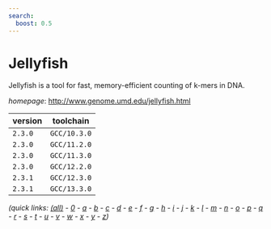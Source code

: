 ```yaml
---
search:
  boost: 0.5
---
```

# Jellyfish

Jellyfish is a tool for fast, memory-efficient counting of k-mers in DNA.

*homepage*: <http://www.genome.umd.edu/jellyfish.html>

version | toolchain
--------|----------
``2.3.0`` | ``GCC/10.3.0``
``2.3.0`` | ``GCC/11.2.0``
``2.3.0`` | ``GCC/11.3.0``
``2.3.0`` | ``GCC/12.2.0``
``2.3.1`` | ``GCC/12.3.0``
``2.3.1`` | ``GCC/13.3.0``


*(quick links: [(all)](../index.md) - [0](../0/index.md) - [a](../a/index.md) - [b](../b/index.md) - [c](../c/index.md) - [d](../d/index.md) - [e](../e/index.md) - [f](../f/index.md) - [g](../g/index.md) - [h](../h/index.md) - [i](../i/index.md) - [j](../j/index.md) - [k](../k/index.md) - [l](../l/index.md) - [m](../m/index.md) - [n](../n/index.md) - [o](../o/index.md) - [p](../p/index.md) - [q](../q/index.md) - [r](../r/index.md) - [s](../s/index.md) - [t](../t/index.md) - [u](../u/index.md) - [v](../v/index.md) - [w](../w/index.md) - [x](../x/index.md) - [y](../y/index.md) - [z](../z/index.md))*


